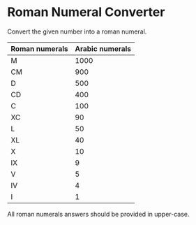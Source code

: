 # Roman Numeral Converter

Convert the given number into a roman numeral.

| Roman numerals | Arabic numerals |
| ----------- | ----------- |
| M	     | 1000  |
| CM	   | 900   |
| D	     | 500   |
| CD	   | 400   |
| C	     | 100   |
| XC	   | 90    |
| L	     | 50    |
| XL	   | 40    |
| X	     | 10    |
| IX     | 9     |
| V 	   | 5     |
| IV     | 4     |
| I 	   |  1    |

All roman numerals answers should be provided in upper-case.
